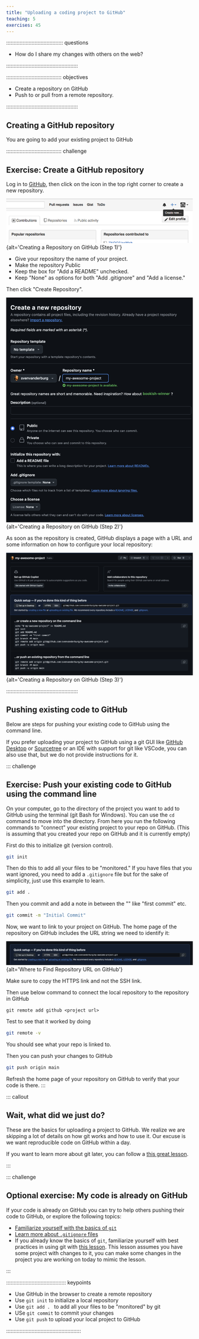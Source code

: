 ```yaml
---
title: "Uploading a coding project to GitHub"
teaching: 5
exercises: 45
---
```


:::::::::::::::::::::::::::::::::::::: questions 

- How do I share my changes with others on the web?

::::::::::::::::::::::::::::::::::::::::::::::::

::::::::::::::::::::::::::::::::::::: objectives

- Create a repository on GitHub
- Push to or pull from a remote repository.

::::::::::::::::::::::::::::::::::::::::::::::::

## Creating a GitHub repository

You are going to add your existing project to GitHub

::::::::::::::::::::::::::::::::::::: challenge 

## Exercise: Create a GitHub repository
Log in to [GitHub](https://github.com), then click on the icon in the top right corner to
create a new repository.

![](fig/github-create-repo-01.png){alt='Creating a Repository on GitHub (Step 1)'}

- Give your repository the name of your project.
- Make the repository Public
- Keep the box for "Add a README" unchecked.
- Keep "None" as options for both "Add .gitignore" and "Add a license."

Then click "Create Repository".

![](fig/github-create-repo-02.png){alt='Creating a Repository on GitHub (Step 2)'}

As soon as the repository is created, GitHub displays a page with a URL and some
information on how to configure your local repository:

![](fig/github-create-repo-03.png){alt='Creating a Repository on GitHub (Step 3)'}

::::::::::::::::::::::::::::::::::::::::::::::::



## Pushing existing code to GitHub
Below are steps for pushing your existing code to GitHub using the command line.

If you prefer uploading your project to GitHub using a git GUI like [GitHub Desktop](https://desktop.github.com/) 
or [Sourcetree](https://www.sourcetreeapp.com/)
or an IDE with support for git like VSCode, 
you can also use that, but we do not provide instructions for it. 

::: challenge
## Exercise: Push your existing code to GitHub using the command line
On your computer, go to the directory of the project you want to add to GitHub using the terminal (git Bash for Windows). 
You can use the `cd` command to move into the directory. 
From here you run the following commands to "connect" your existing project to your repo on GitHub. 
(This is assuming that you created your repo on GitHub and it is currently empty)

First do this to initialize git (version control).
```bash
git init
```

Then do this to add all your files to be "monitored." 
If you have files that you want ignored, you need to add a `.gitignore` file but for the sake of simplicity, just use this example to learn.

```bash
git add .
```

Then you commit and add a note in between the "" like "first commit" etc.

``` bash
git commit -m "Initial Commit"
```

Now, we want to link to your project on GitHub.
The home page of the repository on GitHub includes the URL string we need to
identify it:

![](fig/github-find-repo-string.png){alt='Where to Find Repository URL on GitHub'}

Make sure to copy the HTTPS link and not the SSH link.

Then use below command to connect the local repository to the repository in GitHub

```
git remote add github <project url>
```


Test to see that it worked by doing

```bash
git remote -v
```

You should see what your repo is linked to.

Then you can push your changes to GitHub

```bash
git push origin main
```

Refresh the home page of your repository on GitHub to verify that your code is there.
:::

::: callout
## Wait, what did we just do?
These are the basics for uploading a project to GitHub. 
We realize we are skipping a lot of details on how git works and how to use it. 
Our excuse is we want reproducible code on GitHub within a day.

If you want to learn more about git later, you can follow a [this great lesson](https://swcarpentry.github.io/git-novice/).

:::

::: challenge
## Optional exercise: My code is already on GitHub
If your code is already on GitHub you can try to help others pushing their code to GitHub, or explore the following topics:

- [Familiarize yourself with the basics of `git`](https://swcarpentry.github.io/git-novice/)
- [Learn more about `.gitignore` files](https://swcarpentry.github.io/git-novice/)
- If you already know the basics of `git`, familiarize yourself with best practices in using git with [this lesson](https://carpentries-incubator.github.io/python-intermediate-development/14-collaboration-using-git/index.html). 
This lesson assumes you have some project with changes to it, you can make some changes in the project you are working on today to mimic the lesson.


:::

:::::::::::::::::::::::::::::::::::::::: keypoints

- Use GitHub in the browser to create a remote repository
- Use `git init` to initialize a local repository
- Use `git add . ` to add all your files to be "monitored" by git
- USe `git commit` to commit your changes
- Use `git push` to upload your local project to GitHub

::::::::::::::::::::::::::::::::::::::::::::::::::

[r-markdown]: https://rmarkdown.rstudio.com/
